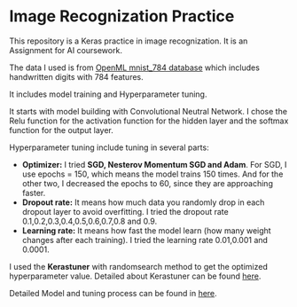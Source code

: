 # Image Recognization Practice
This repository is a Keras practice in image recognization. It is an Assignment for AI coursework.

The data I used is from [OpenML mnist_784 database](https://www.openml.org/d/554) which includes handwritten digits with 784 features.

It includes model training and Hyperparameter tuning.

It starts with model building with Convolutional Neutral Network. I chose the Relu function for the activation function for the hidden layer and the softmax function for the output layer.

Hyperparameter tuning include tuning in several parts:

- **Optimizer:** I tried **SGD, Nesterov Momentum SGD and Adam**. For SGD, I use epochs = 150, which means the model trains 150 times. And for the other two, I decreased the epochs to 60, since they are approaching faster.
- **Dropout rate:** It means how much data you randomly drop in each dropout layer to avoid overfitting. I tried the dropout rate 0.1,0.2,0.3,0.4,0.5,0.6,0.7,0.8 and 0.9.
- **Learning rate:** It means how fast the model learn (how many weight changes after each training). I tried the learning rate 0.01,0.001 and 0.0001.

I used the **Kerastuner** with randomsearch method to get the optimized hyperparameter value. Detailed about Kerastuner can be found [here](https://keras-team.github.io/keras-tuner/).

Detailed Model and tuning process can be found in [here](Image_Recognization_Practice.ipynb).
